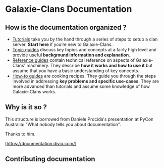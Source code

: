 # Galaxie-Clans Documentation

## How is the documentation organized ?

* [Tutorials](TUTORIAL.md) take you by the hand through a series of steps to setup a clan server. **Start here** if you’re new to Galaxie-Clans.
* [Topic guides](TOPIC.md) discuss key topics and concepts at a fairly high level and provide useful **background information and explanation**.
* [Reference guides](REFERENCE.md) contain technical reference on aspects of Galaxie-Clans' machinery. They describe **how it works and how to use it** but assume that you have a basic understanding of key concepts.
* [How-to guides](HOW-TO.md) are cooking recipes. They guide you through the steps involved in addressing **key problems and specific use-cases**. They are more advanced than tutorials and assume some knowledge of how Galaxie-Clans works.

## Why is it so ?

This structure is borrowed from Daniele Procida's presentation at PyCon Australia: "What nobody tells you about documentation".

Thanks to him.

[https://documentation.divio.com/]

## Contributing documentation